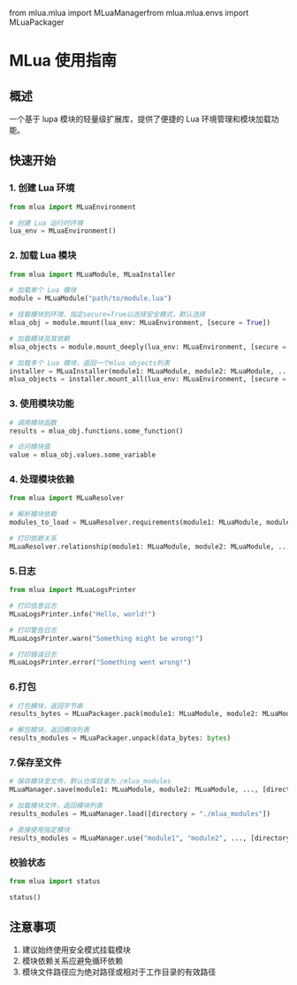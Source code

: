 from mlua.mlua import MLuaManagerfrom mlua.mlua.envs import MLuaPackager

# MLua 使用指南

## 概述

一个基于 lupa 模块的轻量级扩展库，提供了便捷的 Lua 环境管理和模块加载功能。

## 快速开始

### 1. 创建 Lua 环境

```python
from mlua import MLuaEnvironment

# 创建 Lua 运行时环境
lua_env = MLuaEnvironment()
```

### 2. 加载 Lua 模块

```python
from mlua import MLuaModule, MLuaInstaller

# 加载单个 Lua 模块
module = MLuaModule("path/to/module.lua")

# 挂载模块到环境，指定secure=True以选择安全模式，默认选择
mlua_obj = module.mount(lua_env: MLuaEnvironment, [secure = True])

# 加载模块及其依赖
mlua_objects = module.mount_deeply(lua_env: MLuaEnvironment, [secure = True])

# 加载多个 Lua 模块，返回一个mlua_objects列表
installer = MLuaInstaller(module1: MLuaModule, module2: MLuaModule, ...)
mlua_objects = installer.mount_all(lua_env: MLuaEnvironment, [secure = True])
```

### 3. 使用模块功能

```python
# 调用模块函数
results = mlua_obj.functions.some_function()

# 访问模块值
value = mlua_obj.values.some_variable
```

### 4. 处理模块依赖

```python
from mlua import MLuaResolver

# 解析模块依赖
modules_to_load = MLuaResolver.requirements(module1: MLuaModule, module2: MLuaModule, ...)

# 打印依赖关系
MLuaResolver.relationship(module1: MLuaModule, module2: MLuaModule, ...)
```

### 5.日志

```python
from mlua import MLuaLogsPrinter

# 打印信息日志
MLuaLogsPrinter.info("Hello, world!")

# 打印警告日志
MLuaLogsPrinter.warn("Something might be wrong!")

# 打印错误日志
MLuaLogsPrinter.error("Something went wrong!")
```

### 6.打包

```python
# 打包模块，返回字节串
results_bytes = MLuaPackager.pack(module1: MLuaModule, module2: MLuaModule, ...)

# 解包模块，返回模块列表
results_modules = MLuaPackager.unpack(data_bytes: bytes)
```

### 7.保存至文件

```python
# 保存模块至文件，默认仓库目录为./mlua_modules
MLuaManager.save(module1: MLuaModule, module2: MLuaModule, ..., [directory = "./mlua_modules"])

# 加载模块文件，返回模块列表
results_modules = MLuaManager.load([directory = "./mlua_modules"])

# 直接使用指定模块
results_modules = MLuaManager.use("module1", "module2", ..., [directory = "./mlua_modules"])
```

### 校验状态

```python
from mlua import status

status()
```

## 注意事项

1. 建议始终使用安全模式挂载模块
2. 模块依赖关系应避免循环依赖
3. 模块文件路径应为绝对路径或相对于工作目录的有效路径